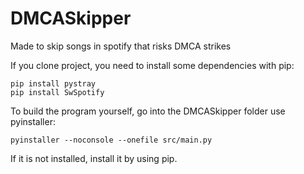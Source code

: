# DMCASkipper

Made to skip songs in spotify that risks DMCA strikes




If you clone project, you need to install some dependencies with pip: 
```
pip install pystray
pip install SwSpotify
```

To build the program yourself, go into the DMCASkipper folder use pyinstaller:
```
pyinstaller --noconsole --onefile src/main.py  
```
If it is not installed, install it by using pip. 
